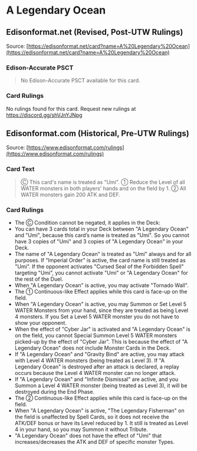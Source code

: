 # A Legendary Ocean

## Edisonformat.net (Revised, Post-UTW Rulings)

Source: [https://edisonformat.net/card?name=A%20Legendary%20Ocean](https://edisonformat.net/card?name=A%20Legendary%20Ocean)

### Edison-Accurate PSCT

> No Edison-Accurate PSCT available for this card.

### Card Rulings

No rulings found for this card. Request new rulings at https://discord.gg/shVJnYJNpg


## Edisonformat.com (Historical, Pre-UTW Rulings)

Source: [https://www.edisonformat.com/rulings](https://www.edisonformat.com/rulings)

### Card Text

> Ⓒ This card's name is treated as "Umi". ① Reduce the Level of all WATER monsters in both players' hands and on the field by 1. ② All WATER monsters gain 200 ATK and DEF.

### Card Rulings

*   The Ⓒ Condition cannot be negated, it applies in the Deck:
*   You can have 3 cards total in your Deck between "A Legendary Ocean" and "Umi", because this card’s name is treated as "Umi". So you cannot have 3 copies of "Umi" and 3 copies of "A Legendary Ocean" in your Deck.
*   The name of "A Legendary Ocean" is treated as "Umi" always and for all purposes. If "Imperial Order" is active, the card name is still treated as "Umi". If the opponent activates "Cursed Seal of the Forbidden Spell" targeting "Umi", you cannot activate "Umi" or "A Legendary Ocean" for the rest of the Duel.
*   When "A Legendary Ocean" is active, you may activate "Tornado Wall".
*   The ① Continuous-like Effect applies while this card is face-up on the field.
*   When "A Legendary Ocean" is active, you may Summon or Set Level 5 WATER Monsters from your hand, since they are treated as being Level 4 monsters. If you Set a Level 5 WATER monster you do not have to show your opponent.
*   When the effect of "Cyber Jar" is activated and "A Legendary Ocean" is on the field, you cannot Special Summon Level 5 WATER monsters picked-up by the effect of "Cyber Jar". This is because the effect of "A Legendary Ocean" does not include Monster Cards in the Deck.
*   If "A Legendary Ocean" and "Gravity Bind" are active, you may attack with Level 4 WATER monsters (being treated as Level 3). If "A Legendary Ocean" is destroyed after an attack is declared, a replay occurs because the Level 4 WATER monster can no longer attack.
*   If "A Legendary Ocean" and "Infinite Dismissal" are active, and you Summon a Level 4 WATER monster (being treated as Level 3), it will be destroyed during the End Phase.
*   The ② Continuous-like Effect applies while this card is face-up on the field.
*   When "A Legendary Ocean" is active, "The Legendary Fisherman" on the field is unaffected by Spell Cards, so it does not receive the ATK/DEF bonus or have its Level reduced by 1. It still is treated as Level 4 in your hand, so you may Summon it without Tribute.
*   "A Legendary Ocean" does not have the effect of "Umi" that increases/decreases the ATK and DEF of specific monster Types.


